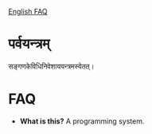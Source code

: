 [English FAQ](#FAQ)
# पर्वयन्त्रम्
सङ्गणकेविधिनिवेशाययन्त्रमस्येतत्।

# FAQ
* **What is this?**
A programming system.
